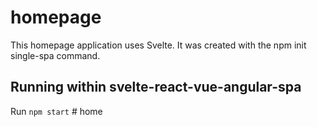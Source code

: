 # homepage
This homepage application uses Svelte. It was created with the npm init single-spa command.

## Running within svelte-react-vue-angular-spa

Run `npm start`
#   h o m e  
 